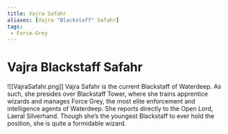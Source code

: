 ```yaml
---
title: Vajra Safahr
aliases: [Vajra "Blackstaff" Safahr]
tags:
 - Force-Grey
---
```

# Vajra Blackstaff Safahr
![[VajraSafahr.png]]
Vajra Safahr is the current Blackstaff of Waterdeep. As such, she presides over Blackstaff Tower, where she trains apprentice wizards and manages Force Grey, the most elite enforcement and intelligence agents of Waterdeep. She reports directly to the Open Lord, Laeral Silverhand. Though she’s the youngest Blackstaff to ever hold the position, she is quite a formidable wizard.